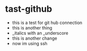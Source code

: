 # tast-github
* this is a test for git hub connection
* this is another thing
* _italics with an _underscore
* this is another change
* now im using ssh